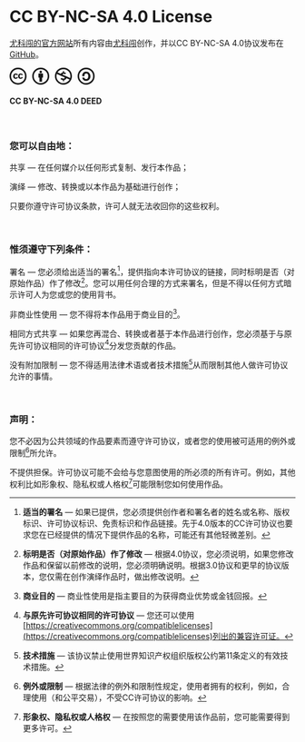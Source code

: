 # CC BY-NC-SA 4.0 License

[尤科闯的官方网站](http://youkechuang.cn)所有内容由[尤科闯](http://youkechuang.cn)创作，并以CC BY-NC-SA 4.0协议发布在[GitHub](https://github.com/youkechaung/liaoxuefeng.com)。

<svg width="150px" height="30px" viewBox="0 0 150 30" xmlns="http://www.w3.org/2000/svg">
    <path xmlns="http://www.w3.org/2000/svg"
        d="M 14.972 0 C 19.168 0 22.741 1.465 25.687 4.393 C 27.075 5.771 28.168 7.416 28.9 9.228 C 29.633 11.04 30 12.964 30 15 C 30 17.054 29.637 18.978 28.915 20.772 C 28.194 22.564 27.103 24.184 25.715 25.526 C 24.287 26.949 22.594 28.077 20.732 28.848 C 18.908 29.61 16.95 30.001 14.973 30 C 12.991 30 11.093 29.62 9.281 28.86 C 7.456 28.093 5.799 26.974 4.406 25.567 C 2.969 24.13 1.875 22.509 1.125 20.705 C 0.374 18.897 -0.008 16.958 0 15 C 0 13.018 0.38 11.112 1.138 9.281 C 1.905 7.44 3.029 5.769 4.446 4.366 C 7.303 1.456 10.812 0 14.972 0 Z M 15.027 2.706 C 11.598 2.706 8.714 3.902 6.375 6.295 C 5.221 7.454 4.298 8.822 3.655 10.326 C 3.024 11.804 2.701 13.395 2.705 15.001 C 2.705 16.608 3.021 18.157 3.655 19.647 C 4.292 21.143 5.216 22.499 6.375 23.639 C 7.517 24.785 8.873 25.695 10.365 26.318 C 11.848 26.934 13.402 27.242 15.027 27.242 C 16.634 27.242 18.191 26.93 19.702 26.305 C 21.223 25.672 22.609 24.753 23.786 23.6 C 26.125 21.314 27.294 18.448 27.294 15 C 27.294 13.34 26.99 11.769 26.384 10.287 C 25.775 8.801 24.873 7.453 23.733 6.322 C 21.321 3.912 18.419 2.706 15.027 2.706 Z M 14.839 12.509 L 12.829 13.554 C 12.614 13.109 12.352 12.796 12.039 12.617 C 11.727 12.439 11.437 12.349 11.169 12.349 C 9.829 12.349 9.159 13.233 9.159 15.001 C 9.159 15.804 9.329 16.447 9.668 16.929 C 10.008 17.411 10.508 17.653 11.168 17.653 C 12.044 17.653 12.66 17.223 13.018 16.367 L 14.865 17.304 C 14.489 18.019 13.924 18.617 13.231 19.032 C 12.535 19.452 11.767 19.662 10.928 19.662 C 9.588 19.662 8.508 19.252 7.686 18.429 C 6.865 17.609 6.454 16.465 6.454 15.001 C 6.454 13.573 6.87 12.439 7.7 11.6 C 8.53 10.76 9.579 10.34 10.847 10.34 C 12.705 10.34 14.035 11.063 14.839 12.51 L 14.839 12.509 Z M 23.491 12.509 L 21.508 13.554 C 21.294 13.109 21.03 12.796 20.718 12.617 C 20.405 12.439 20.105 12.349 19.821 12.349 C 18.481 12.349 17.811 13.233 17.811 15.001 C 17.811 15.804 17.981 16.447 18.321 16.929 C 18.659 17.411 19.159 17.653 19.821 17.653 C 20.695 17.653 21.311 17.223 21.668 16.367 L 23.543 17.304 C 23.152 18.017 22.579 18.613 21.883 19.032 C 21.187 19.452 20.428 19.662 19.606 19.662 C 18.249 19.662 17.165 19.252 16.353 18.429 C 15.539 17.609 15.133 16.465 15.133 15.001 C 15.133 13.573 15.548 12.439 16.379 11.6 C 17.209 10.76 18.258 10.34 19.526 10.34 C 21.383 10.34 22.706 11.063 23.491 12.51 L 23.491 12.509 Z"
        fill="currentColor" transform="matrix(1, 0, 0, 1, 0, -2.842170943040401e-14)" />
    <path xmlns="http://www.w3.org/2000/svg"
        d="M 54.973 0 C 59.186 0 62.741 1.446 65.633 4.34 C 68.544 7.25 70 10.803 70 15 C 70 19.215 68.57 22.723 65.713 25.526 C 62.678 28.51 59.098 30 54.973 30 C 50.919 30 47.402 28.526 44.42 25.58 C 41.474 22.633 40 19.107 40 15 C 40 10.893 41.474 7.34 44.42 4.34 C 47.313 1.446 50.83 0 54.973 0 Z M 55.027 2.706 C 51.617 2.706 48.732 3.902 46.375 6.295 C 43.928 8.795 42.705 11.697 42.705 15.001 C 42.705 18.322 43.919 21.197 46.347 23.625 C 48.776 26.054 51.669 27.267 55.026 27.267 C 58.365 27.267 61.276 26.045 63.758 23.597 C 66.116 21.33 67.294 18.464 67.294 14.999 C 67.294 11.589 66.097 8.688 63.705 6.294 C 61.313 3.902 58.42 2.706 55.027 2.706 Z M 59.045 11.276 L 59.045 17.41 L 57.33 17.41 L 57.33 24.696 L 52.67 24.696 L 52.67 17.41 L 50.956 17.41 L 50.956 11.276 C 50.951 11.019 51.053 10.772 51.236 10.593 C 51.416 10.409 51.663 10.307 51.92 10.312 L 58.081 10.312 C 58.331 10.312 58.555 10.405 58.751 10.592 C 58.942 10.768 59.049 11.016 59.045 11.276 Z M 52.91 7.42 C 52.91 6.01 53.606 5.304 55 5.304 C 56.394 5.304 57.09 6.009 57.09 7.42 C 57.09 8.813 56.393 9.51 55 9.51 C 53.607 9.51 52.91 8.813 52.91 7.42 Z"
        fill="currentColor" transform="matrix(1, 0, 0, 1, 0, -2.842170943040401e-14)" />
    <path xmlns="http://www.w3.org/2000/svg"
        d="M 94.973 0 C 99.187 0 102.741 1.446 105.633 4.339 C 108.544 7.232 110 10.786 110 15 C 110 19.215 108.571 22.723 105.713 25.527 C 102.678 28.51 99.097 30 94.973 30 C 90.901 30 87.383 28.518 84.42 25.554 C 81.474 22.607 80 19.09 80 15 C 80 10.893 81.474 7.34 84.42 4.34 C 87.313 1.446 90.83 0 94.973 0 Z M 83.375 10.956 C 82.929 12.188 82.705 13.536 82.705 15.001 C 82.705 18.322 83.919 21.197 86.347 23.625 C 88.794 26.037 91.687 27.242 95.026 27.242 C 98.401 27.242 101.311 26.019 103.759 23.572 C 104.634 22.733 105.32 21.858 105.82 20.946 L 100.169 18.428 C 99.989 19.348 99.479 20.172 98.736 20.745 C 97.976 21.343 97.079 21.688 96.043 21.776 L 96.043 24.08 L 94.303 24.08 L 94.303 21.776 C 92.642 21.759 91.123 21.161 89.749 19.982 L 91.812 17.893 C 92.793 18.803 93.91 19.259 95.16 19.259 C 95.677 19.259 96.12 19.143 96.486 18.91 C 96.852 18.679 97.036 18.295 97.036 17.759 C 97.036 17.383 96.901 17.079 96.634 16.848 L 95.187 16.231 L 93.42 15.427 L 91.036 14.383 L 83.375 10.956 Z M 95.027 2.678 C 91.617 2.678 88.732 3.884 86.375 6.294 C 85.785 6.884 85.232 7.554 84.715 8.304 L 90.447 10.875 C 90.688 10.1 91.19 9.433 91.867 8.987 C 92.562 8.514 93.375 8.25 94.304 8.197 L 94.304 5.893 L 96.045 5.893 L 96.045 8.197 C 97.421 8.268 98.67 8.732 99.795 9.589 L 97.84 11.6 C 97 11.01 96.143 10.716 95.268 10.716 C 94.804 10.716 94.388 10.806 94.023 10.983 C 93.657 11.162 93.473 11.466 93.473 11.894 C 93.473 12.019 93.518 12.144 93.607 12.269 L 95.509 13.127 L 96.822 13.717 L 99.232 14.787 L 106.919 18.216 C 107.169 17.162 107.294 16.091 107.294 15.002 C 107.294 11.555 106.098 8.653 103.706 6.295 C 101.331 3.885 98.436 2.679 95.026 2.679 L 95.027 2.678 Z"
        fill="currentColor" transform="matrix(1, 0, 0, 1, 0, -2.842170943040401e-14)" />
    <path xmlns="http://www.w3.org/2000/svg"
        d="M 134.973 0 C 139.169 0 142.723 1.455 145.633 4.366 C 148.544 7.26 150 10.804 150 15 C 150 19.197 148.57 22.714 145.713 25.553 C 142.696 28.518 139.115 30 134.973 30 C 130.919 30 127.402 28.527 124.42 25.58 C 121.474 22.634 120 19.108 120 15 C 120 10.912 121.474 7.367 124.42 4.367 C 127.33 1.455 130.848 0 134.973 0 Z M 135.027 2.706 C 131.617 2.706 128.732 3.911 126.375 6.322 C 123.928 8.805 122.705 11.697 122.705 15 C 122.705 18.34 123.919 21.214 126.347 23.625 C 128.776 26.055 131.669 27.268 135.026 27.268 C 138.365 27.268 141.276 26.045 143.758 23.598 C 146.116 21.313 147.294 18.447 147.294 15 C 147.294 11.572 146.097 8.679 143.705 6.322 C 141.33 3.91 138.437 2.706 135.027 2.706 Z M 128.33 12.884 C 128.616 11.044 129.356 9.62 130.553 8.611 C 131.749 7.603 133.204 7.098 134.919 7.098 C 137.275 7.098 139.151 7.858 140.544 9.375 C 141.937 10.892 142.634 12.839 142.634 15.214 C 142.634 17.518 141.91 19.433 140.464 20.959 C 139.017 22.485 137.143 23.249 134.838 23.249 C 133.142 23.249 131.678 22.741 130.446 21.722 C 129.213 20.704 128.473 19.258 128.222 17.383 L 132 17.383 C 132.09 19.205 133.187 20.116 135.295 20.116 C 136.348 20.116 137.197 19.66 137.839 18.75 C 138.483 17.84 138.804 16.624 138.804 15.107 C 138.804 13.517 138.51 12.308 137.921 11.477 C 137.331 10.647 136.484 10.232 135.376 10.232 C 133.375 10.232 132.25 11.116 132.001 12.883 L 133.099 12.883 L 130.126 15.856 L 127.153 12.883 L 128.33 12.883 L 128.33 12.884 Z"
        fill="currentColor" transform="matrix(1, 0, 0, 1, 0, -2.842170943040401e-14)" />
</svg>

#### CC BY-NC-SA 4.0 DEED

&nbsp;

### 您可以自由地：

共享 — 在任何媒介以任何形式复制、发行本作品；

演绎 — 修改、转换或以本作品为基础进行创作；

只要你遵守许可协议条款，许可人就无法收回你的这些权利。

&nbsp;

### 惟须遵守下列条件：

署名 — 您必须给出适当的署名[^appropriate_credit]，提供指向本许可协议的链接，同时标明是否（对原始作品）作了修改[^indicate_changes]。您可以用任何合理的方式来署名，但是不得以任何方式暗示许可人为您或您的使用背书。

非商业性使用 — 您不得将本作品用于商业目的[^commercial_purposes]。

相同方式共享 — 如果您再混合、转换或者基于本作品进行创作，您必须基于与原先许可协议相同的许可协议[^same_license]分发您贡献的作品。

没有附加限制 — 您不得适用法律术语或者技术措施[^technological_measures]从而限制其他人做许可协议允许的事情。

&nbsp;

### 声明：

您不必因为公共领域的作品要素而遵守许可协议，或者您的使用被可适用的例外或限制[^exception_limitation]所允许。

不提供担保。许可协议可能不会给与您意图使用的所必须的所有许可。例如，其他权利比如形象权、隐私权或人格权[^publicity_privacy_etc]可能限制您如何使用作品。

[^appropriate_credit]: **适当的署名** — 如果已提供，您必须提供创作者和署名者的姓名或名称、版权标识、许可协议标识、免责标识和作品链接。先于4.0版本的CC许可协议也要求您在已经提供的情况下提供作品的名称，可能还有其他轻微差别。

[^indicate_changes]: **标明是否（对原始作品）作了修改** — 根据4.0协议，您必须说明，如果您修改作品和保留以前修改的说明，您必须明确说明。根据3.0协议和更早的协议版本，您仅需在创作演绎作品时，做出修改说明。

[^commercial_purposes]: **商业目的** — 商业性使用是指主要目的为获得商业优势或金钱回报。

[^same_license]: **与原先许可协议相同的许可协议** — 您还可以使用[https://creativecommons.org/compatiblelicenses](https://creativecommons.org/compatiblelicenses)列出的兼容许可证。

[^technological_measures]: **技术措施** — 该协议禁止使用世界知识产权组织版权公约第11条定义的有效技术措施。

[^exception_limitation]: **例外或限制** — 根据法律的例外和限制性规定，使用者拥有的权利，例如，合理使用（和公平交易），不受CC许可协议的影响。

[^publicity_privacy_etc]: **形象权、隐私权或人格权** — 在按照您的需要使用该作品前，您可能需要得到更多许可。
